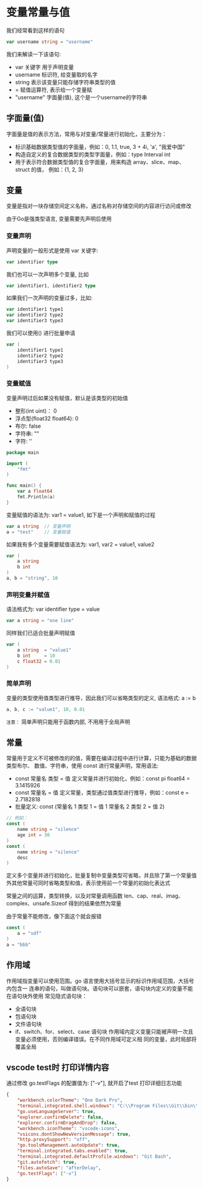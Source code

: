 # 变量常量与值

我们经常看到这样的语句
```go
var username string = "username"
```

我们来解读一下该语句:
+ var 关键字 用于声明变量
+ username 标识符, 给变量取的名字
+ string 表示该变量只能存储字符串类型的值
+ = 赋值运算符, 表示给一个变量赋
+ "username" 字面量(值), 这个是一个username的字符串

## 字面量(值)

字面量是值的表示方法，常用与对变量/常量进行初始化，主要分为：

+ 标识基础数据类型值的字面量，例如：0, 1.1, true, 3 + 4i, 'a', "我爱中国"
+ 构造自定义的复合数据类型的类型字面量，例如：type Interval int
+ 用于表示符合数据类型值的复合字面量，用来构造 array、slice、map、struct 的值，
例如：{1, 2, 3}

## 变量

变量是指对一块存储空间定义名称，通过名称对存储空间的内容进行访问或修改

由于Go是强类型语言, 变量需要先声明后使用

### 变量声明

声明变量的一般形式是使用 var 关键字:
```go
var identifier type
```

我们也可以一次声明多个变量, 比如
```go
var identifier1, identifier2 type
```

如果我们一次声明的变量过多，比如:
```go
var identifier1 type1
var identifier2 type2
var identifier3 type3
```
我们可以使用() 进行批量申请
```go
var (
    identifier1 type1
    identifier2 type2
    identifier3 type3    
)
```

### 变量赋值

变量声明过后如果没有赋值，默认是该类型的初始值
+ 整形(int uint)： 0
+ 浮点型(float32 float64): 0
+ 布尔: false
+ 字符串: ""
+ 字符: ''

```go
package main

import (
	"fmt"
)

func main() {
	var a float64
	fmt.Println(a)
}
```

变量赋值的语法为: var1 = value1, 如下是一个声明和赋值的过程
```go
var a string  // 变量声明
a = "test"    // 变量赋值
```

如果我有多个变量需要赋值语法为: var1, var2 = value1, value2
```go
var (
    a string
    b int
)
a, b = "string", 10
```

### 声明变量并赋值

语法格式为: var identifier type = value

```go
var a string = "one line"
```

同样我们已适合批量声明赋值
```go
var (
    a string  = "value1"
    b int     = 10
    c float32 = 0.01
)
```

### 简单声明

变量的类型使用值类型进行推导，因此我们可以省略类型的定义, 语法格式: a := b
```go
a, b, c := "value1", 10, 0.01
```

`注意：` 简单声明只能用于函数内部, 不用用于全局声明

## 常量

常量用于定义不可被修改的的值，需要在编译过程中进行计算，只能为基础的数据类型布尔、
数值、字符串，使用 const 进行常量声明，常用语法:

+ const 常量名 类型 = 值 定义常量并进行初始化，例如：const pi float64 = 3.1415926
+ const 常量名 = 值 定义常量，类型通过值类型进行推导，例如：const e = 2.7182818
+ 批量定义: const (常量名 1 类型 1 = 值 1 常量名 2 类型 2 = 值 2)

```go
// 例如：
const (
    name string = "silence"
    age int = 30
)
const (
    name string = "silence"
    desc
)
```

定义多个变量并进行初始化，批量复制中变量类型可省略，并且除了第一个常量值外其他常量可同时省略类型和值，表示使用前一个常量的初始化表达式

常量之间的运算，类型转换，以及对常量调用函数 len、cap、real、imag、complex、unsafe.Sizeof 得到的结果依然为常量

由于常量不能修改，像下面这个就会报错
```go
const (
    a = "sdf"
)
a = "bbb"
```

## 作用域

作用域指变量可以使用范围。go 语言使用大括号显示的标识作用域范围，大括号内包含一
连串的语句，叫做语句块。语句块可以嵌套，语句块内定义的变量不能在语句块外使用
常见隐式语句块：

+ 全语句块
+ 包语句块
+ 文件语句块
+ if、switch、for、select、case 语句块
作用域内定义变量只能被声明一次且变量必须使用，否则编译错误。在不同作用域可定义相
同的变量，此时局部将覆盖全局


## vscode test时 打印详情内容
通过修改 go.testFlags 的配置值为: ["-v"], 就开启了test 打印详细日志功能
```json
{
    "workbench.colorTheme": "One Dark Pro",
    "terminal.integrated.shell.windows": "C:\\Program Files\\Git\\bin\\bash.exe",
    "go.useLanguageServer": true,
    "explorer.confirmDelete": false,
    "explorer.confirmDragAndDrop": false,
    "workbench.iconTheme": "vscode-icons",
    "vsicons.dontShowNewVersionMessage": true,
    "http.proxySupport": "off",
    "go.toolsManagement.autoUpdate": true,
    "terminal.integrated.tabs.enabled": true,
    "terminal.integrated.defaultProfile.windows": "Git Bash",
    "git.autofetch": true,
    "files.autoSave": "afterDelay",
    "go.testFlags": ["-v"]
}
```

